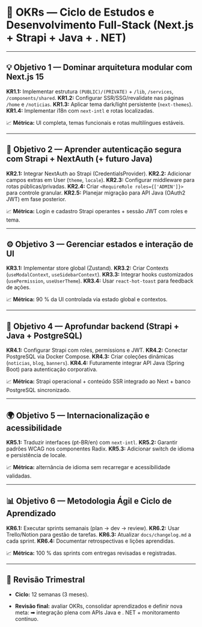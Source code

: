 # 🎯 OKRs — Ciclo de Estudos e Desenvolvimento Full-Stack (Next.js + Strapi + Java + . NET)

---

## 💡 Objetivo 1 — Dominar arquitetura modular com Next.js 15

**KR1.1:** Implementar estrutura `(PUBLIC)/(PRIVATE)` + `/lib`, `/services`, `/components/shared`.
**KR1.2:** Configurar SSR/SSG/revalidate nas páginas `/home` e `/noticias`.
**KR1.3:** Aplicar tema dark/light persistente (`next-themes`).
**KR1.4:** Implementar i18n com `next-intl` e rotas localizadas.

📈 **Métrica:** UI completa, temas funcionais e rotas multilíngues estáveis.

---

## 🔐 Objetivo 2 — Aprender autenticação segura com Strapi + NextAuth (+ futuro Java)

**KR2.1:** Integrar NextAuth ao Strapi (CredentialsProvider).
**KR2.2:** Adicionar campos extras em User (`theme`, `locale`).
**KR2.3:** Configurar middleware para rotas públicas/privadas.
**KR2.4:** Criar `<RequireRole roles={['ADMIN']}>` para controle granular.
**KR2.5:** Planejar migração para API Java (OAuth2 JWT) em fase posterior.

📈 **Métrica:** Login e cadastro Strapi operantes + sessão JWT com roles e tema.

---

## ⚙️ Objetivo 3 — Gerenciar estados e interação de UI

**KR3.1:** Implementar store global (Zustand).
**KR3.2:** Criar Contexts (`useModalContext`, `useSidebarContext`).
**KR3.3:** Integrar hooks customizados (`usePermission`, `useUserTheme`).
**KR3.4:** Usar `react-hot-toast` para feedback de ações.

📈 **Métrica:** 90 % da UI controlada via estado global e contextos.

---

## 🧱 Objetivo 4 — Aprofundar backend (Strapi + Java + PostgreSQL)

**KR4.1:** Configurar Strapi com roles, permissions e JWT.
**KR4.2:** Conectar PostgreSQL via Docker Compose.
**KR4.3:** Criar coleções dinâmicas (`noticias`, `blog`, `banners`).
**KR4.4:** Futuramente integrar API Java (Spring Boot) para autenticação corporativa.

📈 **Métrica:** Strapi operacional + conteúdo SSR integrado ao Next + banco PostgreSQL sincronizado.

---

## 🌍 Objetivo 5 — Internacionalização e acessibilidade

**KR5.1:** Traduzir interfaces (pt-BR/en) com `next-intl`.
**KR5.2:** Garantir padrões WCAG nos componentes Radix.
**KR5.3:** Adicionar switch de idioma e persistência de locale.

📈 **Métrica:** alternância de idioma sem recarregar e acessibilidade validadas.

---

## 📊 Objetivo 6 — Metodologia Ágil e Ciclo de Aprendizado

**KR6.1:** Executar sprints semanais (plan → dev → review).
**KR6.2:** Usar Trello/Notion para gestão de tarefas.
**KR6.3:** Atualizar `docs/changelog.md` a cada sprint.
**KR6.4:** Documentar retrospectivas e lições aprendidas.

📈 **Métrica:** 100 % das sprints com entregas revisadas e registradas.

---

## 🧾 Revisão Trimestral

- **Ciclo:** 12 semanas (3 meses).

- **Revisão final:** avaliar OKRs, consolidar aprendizados e definir nova meta:
    ➡ integração plena com APIs Java e . NET + monitoramento contínuo.